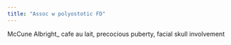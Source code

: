 ```yaml
---
title: "Assoc w polyostotic FD"
---
```

McCune Albright_ cafe au lait, precocious puberty, facial skull involvement

